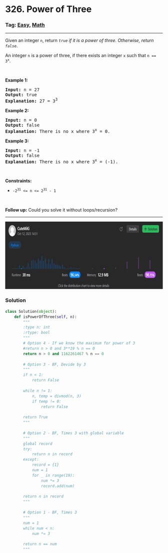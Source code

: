 # 326. Power of Three
### Tag: [Easy](https://github.com/TheOnlyMiki/LeetCode-For-Fun/tree/main#easy-level), [Math](https://github.com/TheOnlyMiki/LeetCode-For-Fun/tree/main#math)
---
<div class="px-5 pt-4"><div class="flex"></div><div class="xFUwe" data-track-load="description_content"><p>Given an integer <code>n</code>, return <em><code>true</code> if it is a power of three. Otherwise, return <code>false</code></em>.</p>

<p>An integer <code>n</code> is a power of three, if there exists an integer <code>x</code> such that <code>n == 3<sup>x</sup></code>.</p>

<p>&nbsp;</p>
<p><strong class="example">Example 1:</strong></p>

<pre><strong>Input:</strong> n = 27
<strong>Output:</strong> true
<strong>Explanation:</strong> 27 = 3<sup>3</sup>
</pre>

<p><strong class="example">Example 2:</strong></p>

<pre><strong>Input:</strong> n = 0
<strong>Output:</strong> false
<strong>Explanation:</strong> There is no x where 3<sup>x</sup> = 0.
</pre>

<p><strong class="example">Example 3:</strong></p>

<pre><strong>Input:</strong> n = -1
<strong>Output:</strong> false
<strong>Explanation:</strong> There is no x where 3<sup>x</sup> = (-1).
</pre>

<p>&nbsp;</p>
<p><strong>Constraints:</strong></p>

<ul>
	<li><code>-2<sup>31</sup> &lt;= n &lt;= 2<sup>31</sup> - 1</code></li>
</ul>

<p>&nbsp;</p>
<strong>Follow up:</strong> Could you solve it without loops/recursion?</div></div>

---
<img src="Submit.png" width="700" height="215" />

### Solution

```python
class Solution(object):
    def isPowerOfThree(self, n):
        """
        :type n: int
        :rtype: bool
        """
        # Option 4 - If we know the maximum for power of 3
        #return n > 0 and 3**19 % n == 0
        return n > 0 and 1162261467 % n == 0

        # Option 3 - BF, Devide by 3
        """
        if n < 1:
            return False

        while n != 1:
            n, temp = divmod(n, 3)
            if temp != 0:
                return False

        return True
        """

        # Option 2 - BF, Times 3 with global variable
        """
        global record
        try:
            return n in record
        except:
            record = {1}
            num = 1
            for _ in range(19):
                num *= 3
                record.add(num)

        return n in record
        """

        # Option 1 - BF, Times 3
        """
        num = 1
        while num < n:
            num *= 3

        return n == num
        """
```
